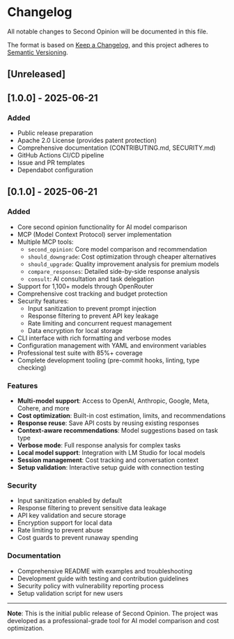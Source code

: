 # Changelog

All notable changes to Second Opinion will be documented in this file.

The format is based on [Keep a Changelog](https://keepachangelog.com/en/1.0.0/),
and this project adheres to [Semantic Versioning](https://semver.org/spec/v2.0.0.html).

## [Unreleased]

## [1.0.0] - 2025-06-21

### Added
- Public release preparation
- Apache 2.0 License (provides patent protection)
- Comprehensive documentation (CONTRIBUTING.md, SECURITY.md)
- GitHub Actions CI/CD pipeline
- Issue and PR templates
- Dependabot configuration

## [0.1.0] - 2025-06-21

### Added
- Core second opinion functionality for AI model comparison
- MCP (Model Context Protocol) server implementation
- Multiple MCP tools:
  - `second_opinion`: Core model comparison and recommendation
  - `should_downgrade`: Cost optimization through cheaper alternatives
  - `should_upgrade`: Quality improvement analysis for premium models
  - `compare_responses`: Detailed side-by-side response analysis
  - `consult`: AI consultation and task delegation
- Support for 1,100+ models through OpenRouter
- Comprehensive cost tracking and budget protection
- Security features:
  - Input sanitization to prevent prompt injection
  - Response filtering to prevent API key leakage
  - Rate limiting and concurrent request management
  - Data encryption for local storage
- CLI interface with rich formatting and verbose modes
- Configuration management with YAML and environment variables
- Professional test suite with 85%+ coverage
- Complete development tooling (pre-commit hooks, linting, type checking)

### Features
- **Multi-model support**: Access to OpenAI, Anthropic, Google, Meta, Cohere, and more
- **Cost optimization**: Built-in cost estimation, limits, and recommendations
- **Response reuse**: Save API costs by reusing existing responses
- **Context-aware recommendations**: Model suggestions based on task type
- **Verbose mode**: Full response analysis for complex tasks
- **Local model support**: Integration with LM Studio for local models
- **Session management**: Cost tracking and conversation context
- **Setup validation**: Interactive setup guide with connection testing

### Security
- Input sanitization enabled by default
- Response filtering to prevent sensitive data leakage
- API key validation and secure storage
- Encryption support for local data
- Rate limiting to prevent abuse
- Cost guards to prevent runaway spending

### Documentation
- Comprehensive README with examples and troubleshooting
- Development guide with testing and contribution guidelines
- Security policy with vulnerability reporting process
- Setup validation script for new users

---

**Note**: This is the initial public release of Second Opinion. The project was developed as a professional-grade tool for AI model comparison and cost optimization.
